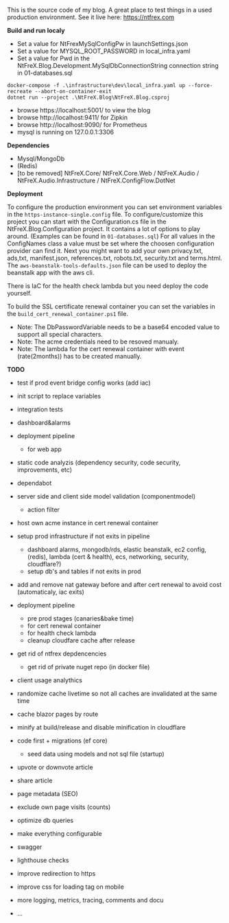 This is the source code of my blog. A great place to test things in a used production environment. See it live here: https://ntfrex.com

**Build and run localy**

 - Set a value for NtFrexMySqlConfigPw in launchSettings.json
 - Set a value for MYSQL_ROOT_PASSWORD in local_infra.yaml
 - Set a value for Pwd in the NtFreX.Blog.Development.MySqlDbConnectionString connection string in 01-databases.sql

```
docker-compose -f .\infrastructure\dev\local_infra.yaml up --force-recreate --abort-on-container-exit
dotnet run --project .\NtFreX.Blog\NtFreX.Blog.csproj
```

 - browse https://localhost:5001/ to view the blog
 - browse http://localhost:9411/ for Zipkin
 - browse http://localhost:9090/ for Prometheus
 - mysql is running on 127.0.0.1:3306

**Dependencies**

 - Mysql/MongoDb
 - (Redis)
 - [to be removed]  NtFreX.Core/ NtFreX.Core.Web / NtFreX.Audio / NtFreX.Audio.Infrastructure / NtFreX.ConfigFlow.DotNet

 **Deployment**
 
To configure the production environment you can set environment variables in the `https-instance-single.config` file.
To configure/customize this project you can start with the Configuration.cs file in the NtFreX.Blog.Configuration project. It contains a lot of options to play around. (Examples can be found in `01-databases.sql`)
For all values in the ConfigNames class a value must be set where the choosen configuration provider can find it.
Next you might want to add your own privacy.txt, ads,txt, manifest.json, references.txt, robots.txt, security.txt and terms.html.
The `aws-beanstalk-tools-defaults.json` file can be used to deploy the beanstalk app with the aws cli.

There is IaC for the health check lambda but you need deploy the code yourself.

To build the SSL certificate renewal container you can set the variables in the `build_cert_renewal_container.ps1` file.
 - Note: The DbPasswordVariable needs to be a base64 encoded value to support all special characters.
 - Note: The acme credentials need to be resoved manualy.
 - Note: The lambda for the cert renewal container with event (rate(2months)) has to be created manually.

**TODO**

 - test if prod event bridge config works (add iac)
 - init script to replace variables
 - integration tests
 - dashboard&alarms
 - deployment pipeline
   - for web app
 - static code analyzis (dependency security, code security, improvements, etc)
 - dependabot
 - server side and client side model validation (componentmodel)
   - action filter
  
 - host own acme instance in cert renewal container
 - setup prod infrastructure if not exits in pipeline
   - dashboard alarms, mongodb/rds, elastic beanstalk, ec2 config, (redis), lambda (cert & health), ecs, networking, security, cloudflare?)
   - setup db's and tables if not exits in prod
 - add and remove nat gateway before and after cert renewal to avoid cost (automaticaly, iac exits) 
 - deployment pipeline
   - pre prod stages (canaries&bake time)
   - for cert renewal container
   - for health check lambda
   - cleanup cloudfare cache after release
 - get rid of ntfrex depdencencies
   - get rid of private nuget repo (in docker file)

 - client usage analythics
 - randomize cache livetime so not all caches are invalidated at the same time
 - cache blazor pages by route
 - minify at build/release and disable minification in cloudflare
 - code first + migrations (ef core)
   - seed data using models and not sql file (startup)
 - upvote or downvote article
 - share article
 - page metadata (SEO)
 - exclude own page visits (counts)
 - optimize db queries
 - make everything configurable
 - swagger
 - lighthouse checks
 - improve redirection to https
 - improve css for loading tag on mobile
 - more logging, metrics, tracing, comments and docu


 - ...
